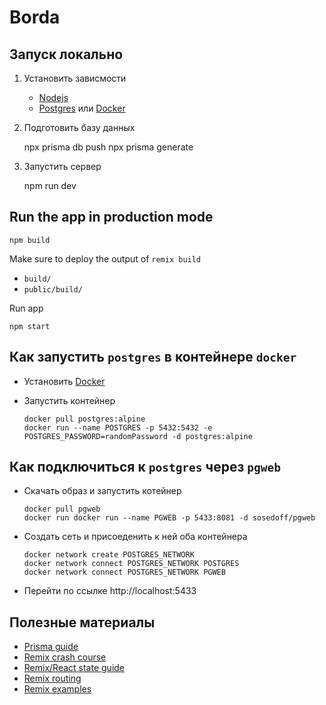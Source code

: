 # Borda

## Запуск локально

1. Установить зависмости
    - [Nodejs](https://nodejs.org/en/)
    - [Postgres](https://www.postgresql.org/download/) или [Docker](https://docs.docker.com/engine/install/)

2. Подготовить базу данных

    npx prisma db push
    npx prisma generate

3. Запустить сервер

    npm run dev

## Run the app in production mode

    npm build

Make sure to deploy the output of `remix build`
- `build/`
- `public/build/`

Run app

    npm start

## Как запустить `postgres` в контейнере `docker`

- Установить [Docker](https://docs.docker.com/engine/install/)

- Запустить контейнер

    ```shell
    docker pull postgres:alpine
    docker run --name POSTGRES -p 5432:5432 -e POSTGRES_PASSWORD=randomPassword -d postgres:alpine
    ```

## Как подключиться к `postgres` через `pgweb`

- Скачать образ и запустить котейнер

    ```shell
    docker pull pgweb
    docker run docker run --name PGWEB -p 5433:8081 -d sosedoff/pgweb
    ```

- Создать сеть и присоеденить к ней оба контейнера
  
    ```shell
    docker network create POSTGRES_NETWORK
    docker network connect POSTGRES_NETWORK POSTGRES
    docker network connect POSTGRES_NETWORK PGWEB
    ```

- Перейти по ссылке http://localhost:5433

## Полезные материалы

- [Prisma guide](https://www.youtube.com/watch?v=RebA5J-rlwg)
- [Remix crash course](https://www.youtube.com/watch?v=d_BhzHVV4aQ)
- [Remix/React state guide](https://www.youtube.com/watch?v=sFTGEs2WXQ4)
- [Remix routing](https://www.youtube.com/watch?v=ds_evK0jeHM)
- [Remix examples](https://github.com/remix-run/remix/tree/main/examples)

